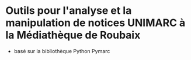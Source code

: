 # Outils pour l'analyse et la manipulation de notices UNIMARC à la Médiathèque de Roubaix

- basé sur la bibliothèque Python Pymarc
